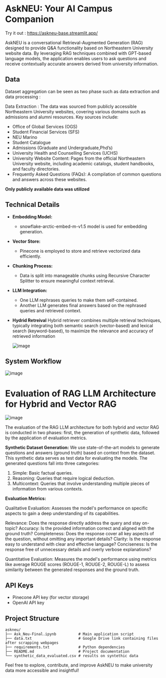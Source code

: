# AskNEU: Your AI Campus Companion   
Try it out : https://askneu-base.streamlit.app/

AskNEU is a conversational Retrieval-Augmented Generation (RAG)  designed to provide Q&A functionality based on Northeastern University website data. By leveraging RAG techniques combined with GPT-based language models, the application enables users to ask questions and receive contextually accurate answers derived from university information.

## Data

Dataset aggregation can be seen as two phase such as data extraction and data processing :

Data Extraction : The data was sourced from publicly accessible Northeastern University websites, covering various domains such as admissions and alumni resources.
Key sources include:

* Office of Global Services (OGS)
* Student Financial Services (SFS)
* NEU Marino
* Student Catalogue
* Admissions (Graduate and Undergraduate,Phd’s)
* University Health and Counselling Services (UCHS)
* University Website Content: Pages from the official Northeastern University website, including academic catalogs, student handbooks, and faculty directories.
* Frequently Asked Questions (FAQs): A compilation of common questions and answers across these websites.

**Only publicly available data was utilized**

## Technical Details
- **Embedding Model:**
  - snowflake-arctic-embed-m-v1.5 model is used for embedding generation.

- **Vector Store:**
  - Pinecone is employed to store and retrieve vectorized data efficiently.

- **Chunking Process:**
  - Data is split into manageable chunks using Recursive Character Splitter to ensure meaningful context retrieval.

- **LLM Integration:**
  - One LLM rephrases queries to make them self-contained.
  - Another LLM generates final answers based on the rephrased queries and retrieved context.
    
- **Hydrid Retreival** Hybrid retriever combines multiple retrieval techniques, typically integrating both semantic search (vector-based) and lexical search (keyword-based), to maximize the relevance and 
  accuracy of retrieved information
  
  ![image](https://github.com/user-attachments/assets/13271e32-49cd-4911-abea-d9cddc05b2df)


## System Workflow

![image](https://github.com/user-attachments/assets/43bafedd-1797-496b-a840-c89c0401c459)

# Evaluation of RAG LLM Architecture for Hybrid and Vector RAG

![image](https://github.com/user-attachments/assets/9d001b48-2242-498f-a68d-2a3671b5b7b4)

The evaluation of the RAG LLM architecture for both hybrid and vector RAG is conducted in two phases: first, the generation of synthetic data, followed by the application of evaluation metrics.

**Synthetic Dataset Generation:**
We use state-of-the-art models to generate questions and answers (ground truth) based on context from the dataset. This synthetic data serves as test data for evaluating the models.
The generated questions fall into three categories:

1) Simple: Basic factual queries.
2) Reasoning: Queries that require logical deduction.
3) Multicontext: Queries that involve understanding multiple pieces of information from various contexts.

**Evaluation Metrics:**

Qualitative Evaluation: Assesses the model's performance on specific aspects to gain a deep understanding of its capabilities.

Relevance: Does the response directly address the query and stay on-topic?
Accuracy: Is the provided information correct and aligned with the ground truth?
Completeness: Does the response cover all key aspects of the question, without omitting any important details?
Clarity: Is the response easy to understand with clear and effective language?
Conciseness: Is the response free of unnecessary details and overly verbose explanations?

Quantitative Evaluation: Measures the model's performance using metrics like average ROUGE scores (ROUGE-1, ROUGE-2, ROUGE-L) to assess similarity between the generated responses and the ground truth.


## API Keys
- Pinecone API key (for vector storage)
- OpenAI API key  


## Project Structure
```plaintext
askneu/
├── Ask_Neu-Final.ipynb          # Main application script
├── data.txt                     # Google Drive link containing files after scrapping webpages
├── requirements.txt             # Python dependencies
├── README.md                    # Project documentation
└── synthetic_data_evaluated.csv # results on syntethic data
```

Feel free to explore, contribute, and improve AskNEU to make university data more accessible and insightful!
